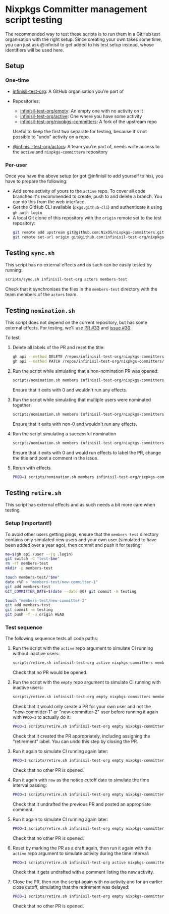 # Nixpkgs Committer management script testing

The recommended way to test these scripts is to run them in a GitHub test organisation with the right setup.
Since creating your own takes some time, you can just ask @infinisil to get added to his test setup instead,
whose identifiers will be used here.

## Setup

### One-time

- [infinisil-test-org](https://github.com/infinisil-test-org): A GitHub organisation you're part of
- Repositories:
  - [infinisil-test-org/empty](https://github.com/infinisil-test-org/empty): An empty one with no activity on it
  - [infinisil-test-org/active](https://github.com/infinisil-test-org/active): One where you have some activity
  - [infinisil-test-org/nixpkgs-committers](https://github.com/infinisil-test-org/nixpkgs-committers): A fork of the upstream repo

  Useful to keep the first two separate for testing, because it's not possible to "undo" activity on a repo.
- [@infinisil-test-org/actors](https://github.com/orgs/infinisil-test-org/teams/actors): A team you're part of, needs write access to the `active` and `nixpkgs-committers` repository

### Per-user

Once you have the above setup (or got @infinisil to add yourself to his), you have to prepare the following:

- Add some activity of yours to the `active` repo.
  To cover all code branches it's recommended to create, push to and delete a branch.
  You can do this from the web interface.
- Get the GitHub CLI available (`pkgs.github-cli`) and authenticate it using `gh auth login`
- A local Git clone of this repository with the `origin` remote set to the test repository:
  ```bash
  git remote add upstream git@github.com:NixOS/nixpkgs-committers.git
  git remote set-url origin git@github.com:infinisil-test-org/nixpkgs-committers.git
  ```

## Testing `sync.sh`

This script has no external effects and as such can be easily tested by running:

```bash
scripts/sync.sh infinisil-test-org actors members-test
```

Check that it synchronises the files in the `members-test` directory with the team members of the `actors` team.

## Testing `nomination.sh`

This script does not depend on the current repository, but has some external effects.
For testing, we'll use [PR #33](https://github.com/infinisil-test-org/nixpkgs-committers/pull/33) and [issue #30](https://github.com/infinisil-test-org/nixpkgs-committers/issues/30).

To test:
1. Delete all labels of the PR and reset the title:
   ```bash
   gh api --method DELETE /repos/infinisil-test-org/nixpkgs-committers/issues/33/labels
   gh api --method PATCH /repos/infinisil-test-org/nixpkgs-committers/pulls/33 -f title="A non-conforming title"
   ```
1. Run the script while simulating that a non-nomination PR was opened:
   ```bash
   scripts/nomination.sh members infinisil-test-org/nixpkgs-committers 33 30 <<< "removed members/infinisil"
   ```

   Ensure that it exits with 0 and wouldn't run any effects.
1. Run the script while simulating that multiple users were nominated together:
   ```bash
   scripts/nomination.sh members infinisil-test-org/nixpkgs-committers 33 30 <<< "removed members/foo"$'\n'"added members/bar"
   ```

   Ensure that it exits with non-0 and wouldn't run any effects.
1. Run the script simulating a successful nomination
   ```bash
   scripts/nomination.sh members infinisil-test-org/nixpkgs-committers 33 30 <<< "added members/infinisil"
   ```

   Ensure that it exits with 0 and would run effects to label the PR, change the title and post a comment in the issue.
1. Rerun with effects
   ```bash
   PROD=1 scripts/nomination.sh members infinisil-test-org/nixpkgs-committers 33 30 <<< "added members/infinisil"
   ```

## Testing `retire.sh`

This script has external effects and as such needs a bit more care when testing.

### Setup (important!)

To avoid other users getting pings, ensure that the `members-test` directory contains only simulated new users and your own user (simulated to have been added over a year ago), then commit and push it for testing:

```bash
me=$(gh api /user --jq .login)
git switch -C "test-$me"
rm -rf members-test
mkdir -p members-test

touch members-test/"$me"
date +%F > "members-test/new-committer-1"
git add members-test
GIT_COMMITTER_DATE=$(date --date @0) git commit -m testing

touch "members-test/new-committer-2"
git add members-test
git commit -m testing
git push -f -u origin HEAD
```

### Test sequence

The following sequence tests all code paths:

1. Run the script with the `active` repo argument to simulate CI running without inactive users:
   ```bash
   scripts/retire.sh infinisil-test-org active nixpkgs-committers members-test 'yesterday 1 month ago' now
   ```

   Check that no PR would be opened.
1. Run the script with the `empty` repo argument to simulate CI running with inactive users:

   ```bash
   scripts/retire.sh infinisil-test-org empty nixpkgs-committers members-test 'yesterday 1 month ago' now
   ```

   Check that it would only create a PR for your own user and not the "new-committer-1" or "new-committer-2" user before running it again with `PROD=1` to actually do it:

   ```bash
   PROD=1 scripts/retire.sh infinisil-test-org empty nixpkgs-committers members-test 'yesterday 1 month ago' now
   ```

   Check that it created the PR appropriately, including assigning the "retirement" label.
   You can undo this step by closing the PR.
1. Run it again to simulate CI running again later:
   ```bash
   PROD=1 scripts/retire.sh infinisil-test-org empty nixpkgs-committers members-test 'yesterday 1 month ago' now
   ```
   Check that no other PR is opened.
1. Run it again with `now` as the notice cutoff date to simulate the time interval passing:
   ```bash
   PROD=1 scripts/retire.sh infinisil-test-org empty nixpkgs-committers members-test now now
   ```
   Check that it undrafted the previous PR and posted an appropriate comment.
1. Run it again to simulate CI running again later:
   ```bash
   PROD=1 scripts/retire.sh infinisil-test-org empty nixpkgs-committers members-test now now
   ```
   Check that no other PR is opened.
1. Reset by marking the PR as a draft again, then run it again with the `active` repo argument to simulate activity during the time interval:
   ```bash
   PROD=1 scripts/retire.sh infinisil-test-org active nixpkgs-committers members-test now now
   ```
   Check that it gets undrafted with a comment listing the new activity.
1. Close the PR, then run the script again with no activity and for an earlier close cutoff, simulating that the retirement was delayed:
   ```bash
   PROD=1 scripts/retire.sh infinisil-test-org empty nixpkgs-committers members-test now '1 day ago'
   ```

   Check that no other PR is opened.
